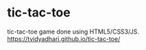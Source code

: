 # tic-tac-toe
tic-tac-toe game done using HTML5/CSS3/JS.
https://tvidyadhari.github.io/tic-tac-toe/
